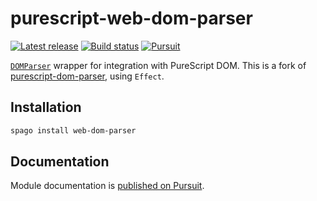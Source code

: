 # purescript-web-dom-parser

[![Latest release](http://img.shields.io/github/release/purescript-web/purescript-web-dom-parser.svg)](https://github.com/purescript-web/purescript-web-dom-parser/releases)
[![Build status](https://github.com/purescript/purescript-web-dom-parser/workflows/CI/badge.svg?branch=master)](https://github.com/purescript/purescript-web-dom-parser/actions?query=workflow%3ACI+branch%3Amaster)
[![Pursuit](https://pursuit.purescript.org/packages/purescript-web-dom-parser/badge)](https://pursuit.purescript.org/packages/purescript-web-dom-parser)

[`DOMParser`](https://developer.mozilla.org/docs/Web/API/DOMParser) wrapper for integration with PureScript DOM. This is a fork of [purescript-dom-parser](https://github.com/toastal/purescript-dom-parser), using `Effect`.

## Installation

```bash
spago install web-dom-parser
```

## Documentation

Module documentation is [published on Pursuit](https://pursuit.purescript.org/packages/purescript-web-dom-parser).
